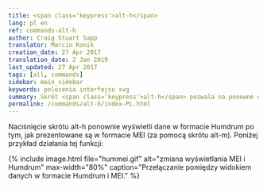 ```yaml
---
title: <span class='keypress'>alt-h</span>
lang: pl en
ref: commands-alt-h
author: Craig Stuart Sapp
translator: Marcin Konik 
creation_date: 27 Apr 2017
translation_date: 2 Jan 2019
last_updated: 27 Apr 2017
tags: [all, commands]
sidebar: main_sidebar
keywords: polecenia interfejsu svg
summary: Skrót <span class='keypress'>alt-h</span> pozwala na ponowne wyświetlenie danych w formacie Humdrum po zastosowaniu skrótu <span class='keypress'>alt-m</span> wyświetlającego dane w formacie MEI.
permalink: /commands/alt-h/index-PL.html
---
```


Naciśnięcie skrótu <span class="keypress">alt-h</span> ponownie wyświetli dane w formacie Humdrum
po tym, jak prezentowane są w formacie MEI (za pomocą skrótu <span class="keypress">alt-m</span>).
Poniżej przykład działania tej funkcji:

{% include image.html
	file="hummei.gif"
	alt="zmiana wyświetlania MEI i Humdrum"
	max-width="80%"
	caption="Przełączanie pomiędzy widokiem danych w formacie Humdrum i MEI."
%}



